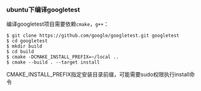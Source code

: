### ubuntu下编译googletest

编译googletest项目需要依赖`cmake`，`g++`：

```
$ git clone https://github.com/google/googletest.git googletest
$ cd googletest
$ mkdir build
$ cd build
$ cmake -DCMAKE_INSTALL_PREFIX=~/local ..
$ cmake --build . --target install
```

CMAKE_INSTALL_PREFIX指定安装目录前缀，可能需要sudo权限执行install命令
